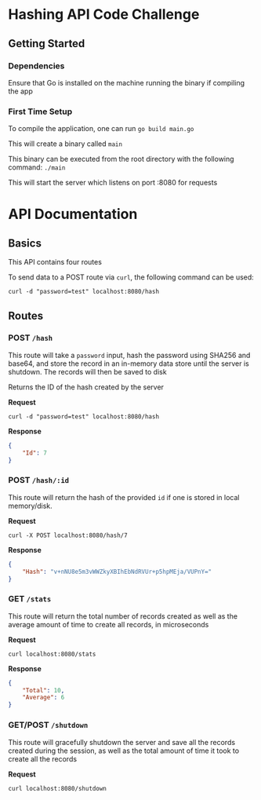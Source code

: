 # Hashing API Code Challenge

## Getting Started

### Dependencies

Ensure that Go is installed on the machine running the binary if compiling the app

### First Time Setup

To compile the application, one can run 
`go build main.go`

This will create a binary called `main`

This binary can be executed from the root directory with the following command:
`./main`

This will start the server which listens on port :8080 for requests

# API Documentation

## Basics

This API contains four routes 

To send data to a POST route via `curl`, the following command can be used:

`curl -d "password=test" localhost:8080/hash`

## Routes

### POST `/hash`

This route will take a `password` input, hash the password using SHA256 and base64, and store the record
in an in-memory data store until the server is shutdown. The records will then be saved to disk

Returns the ID of the hash created by the server

**Request**

`curl -d "password=test" localhost:8080/hash`

**Response**
```json
{
    "Id": 7
}
```

### POST `/hash/:id`

This route will return the hash of the provided `id` if one is stored in local memory/disk.

**Request**

`curl -X POST localhost:8080/hash/7`

**Response**
```json
{
    "Hash": "v+nNU8e5m3vWWZkyXBIhEbNdRVUr+p5hpMEja/VUPnY="
}
```

### GET `/stats`

This route will return the total number of records created as well as the average amount of time to create all records, in microseconds

**Request**

`curl localhost:8080/stats`

**Response**
```json
{
    "Total": 10,
    "Average": 6
}
```

### GET/POST `/shutdown`

This route will gracefully shutdown the server and save all the records created during the session,
as well as the total amount of time it took to create all the records

**Request**

`curl localhost:8080/shutdown`
